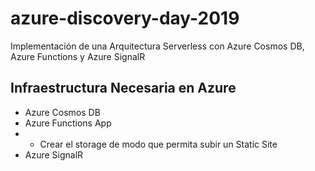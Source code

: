 # azure-discovery-day-2019
Implementación de una Arquitectura Serverless con Azure Cosmos DB, Azure Functions y Azure SignalR

## Infraestructura Necesaria en Azure

* Azure Cosmos DB
* Azure Functions App
* * Crear el storage de modo que permita subir un Static Site
* Azure SignalR

